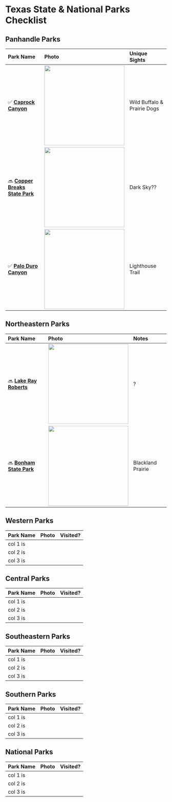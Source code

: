 # Texas State &amp; National Parks Checklist


## Panhandle Parks
| Park Name   |     Photo   | Unique Sights |
|:----------|:-------------|:------|
| ✅  **[Caprock Canyon](https://en.wikipedia.org/wiki/Caprock_Canyons_State_Park_and_Trailway)** | <img src="https://upload.wikimedia.org/wikipedia/commons/thumb/5/5e/Caprock_Canyons_Haynes_Ridge_2005.JPG/1600px-Caprock_Canyons_Haynes_Ridge_2005.JPG" width="250"> | Wild Buffalo & Prairie Dogs | 
| 🔜  **[Copper Breaks State Park](https://en.wikipedia.org/wiki/Copper_Breaks_State_Park)** | <img src="https://i.pinimg.com/originals/cb/17/5d/cb175d1a5466f74dfe09a146298158cc.jpg" width="250"> | Dark Sky?? | 
| ✅  **[Palo Duro Canyon](https://en.wikipedia.org/wiki/Palo_Duro_Canyon)** | <img src="https://upload.wikimedia.org/wikipedia/commons/thumb/6/65/Palo_Duro_lighthouse.jpg/1600px-Palo_Duro_lighthouse.jpg" width="250"> | Lighthouse Trail |



## Northeastern Parks
| Park Name   |     Photo   |  Notes |
|:----------|:-------------|:------|
| 🔜  **[Lake Ray Roberts](https://en.wikipedia.org/wiki/Lake_Ray_Roberts)** | <img src="https://upload.wikimedia.org/wikipedia/commons/2/28/Ray_Roberts_Lake_Texas.jpg" width="250"> | ? |
| 🔜  **[Bonham State Park](https://en.wikipedia.org/wiki/Bonham_State_Park)** | <img src="https://www.tourtexas.com/content_images/lake-mineral-wells-state-park.jpg" width="250"> | Blackland Prairie | 

## Western Parks
| Park Name   |     Photo   |  Visited? |
|----------|:-------------:|------:|
| col 1 is |   |  |
| col 2 is |   |  |
| col 3 is |   |  |

## Central Parks
| Park Name   |     Photo   |  Visited? |
|----------|:-------------:|------:|
| col 1 is |   |  |
| col 2 is |   |  |
| col 3 is |   |  |

## Southeastern Parks
| Park Name   |     Photo   |  Visited? |
|----------|:-------------:|------:|
| col 1 is |   |  |
| col 2 is |   |  |
| col 3 is |   |  |


## Southern Parks
| Park Name   |     Photo   |  Visited? |
|----------|:-------------:|------:|
| col 1 is |   |  |
| col 2 is |   |  |
| col 3 is |   |  |

## National Parks
| Park Name   |     Photo   |  Visited? |
|----------|:-------------:|------:|
| col 1 is |   |  |
| col 2 is |   |  |
| col 3 is |   |  |
